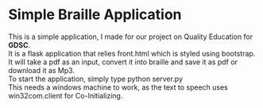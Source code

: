 # Simple Braille Application<br/>
This is a simple application, I made for our project on Quality Education for **GDSC**.<br /> It is a flask application that relies front.html which is styled using bootstrap.<br/> It will take a pdf as an input, convert it into braille and save it as pdf or download it as Mp3.<br>To start the application, simply type python server.py<br />This needs a windows machine to work, as the text to speech uses win32com.client for Co-Initializing.
